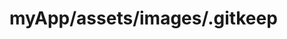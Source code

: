 # myApp/assets/images/.gitkeep

<docmeta name="uniqueID" value="gitkeep510726">
<docmeta name="displayName" value=".gitkeep">

```

```
